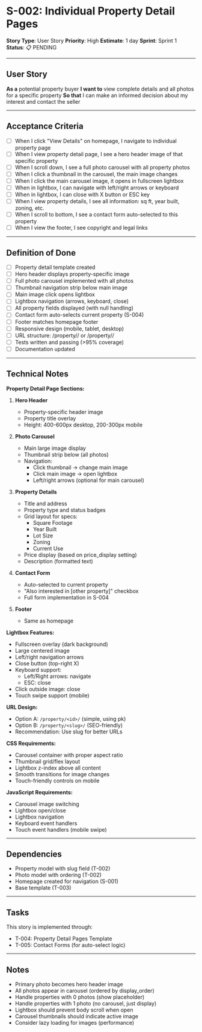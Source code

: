 # S-002: Individual Property Detail Pages

**Story Type**: User Story
**Priority**: High
**Estimate**: 1 day
**Sprint**: Sprint 1
**Status**: 📋 PENDING

---

## User Story

**As a** potential property buyer
**I want to** view complete details and all photos for a specific property
**So that** I can make an informed decision about my interest and contact the seller

---

## Acceptance Criteria

- [ ] When I click "View Details" on homepage, I navigate to individual property page
- [ ] When I view property detail page, I see a hero header image of that specific property
- [ ] When I scroll down, I see a full photo carousel with all property photos
- [ ] When I click a thumbnail in the carousel, the main image changes
- [ ] When I click the main carousel image, it opens in fullscreen lightbox
- [ ] When in lightbox, I can navigate with left/right arrows or keyboard
- [ ] When in lightbox, I can close with X button or ESC key
- [ ] When I view property details, I see all information: sq ft, year built, zoning, etc.
- [ ] When I scroll to bottom, I see a contact form auto-selected to this property
- [ ] When I view the footer, I see copyright and legal links

---

## Definition of Done

- [ ] Property detail template created
- [ ] Hero header displays property-specific image
- [ ] Full photo carousel implemented with all photos
- [ ] Thumbnail navigation strip below main image
- [ ] Main image click opens lightbox
- [ ] Lightbox navigation (arrows, keyboard, close)
- [ ] All property fields displayed (with null handling)
- [ ] Contact form auto-selects current property (S-004)
- [ ] Footer matches homepage footer
- [ ] Responsive design (mobile, tablet, desktop)
- [ ] URL structure: /property/<id>/ or /property/<slug>/
- [ ] Tests written and passing (>95% coverage)
- [ ] Documentation updated

---

## Technical Notes

**Property Detail Page Sections:**

1. **Hero Header**
   - Property-specific header image
   - Property title overlay
   - Height: 400-600px desktop, 200-300px mobile

2. **Photo Carousel**
   - Main large image display
   - Thumbnail strip below (all photos)
   - Navigation:
     - Click thumbnail → change main image
     - Click main image → open lightbox
     - Left/right arrows (optional for main carousel)

3. **Property Details**
   - Title and address
   - Property type and status badges
   - Grid layout for specs:
     - Square Footage
     - Year Built
     - Lot Size
     - Zoning
     - Current Use
   - Price display (based on price_display setting)
   - Description (formatted text)

4. **Contact Form**
   - Auto-selected to current property
   - "Also interested in [other property]" checkbox
   - Full form implementation in S-004

5. **Footer**
   - Same as homepage

**Lightbox Features:**
- Fullscreen overlay (dark background)
- Large centered image
- Left/right navigation arrows
- Close button (top-right X)
- Keyboard support:
  - Left/Right arrows: navigate
  - ESC: close
- Click outside image: close
- Touch swipe support (mobile)

**URL Design:**
- Option A: `/property/<id>/` (simple, using pk)
- Option B: `/property/<slug>/` (SEO-friendly)
- Recommendation: Use slug for better URLs

**CSS Requirements:**
- Carousel container with proper aspect ratio
- Thumbnail grid/flex layout
- Lightbox z-index above all content
- Smooth transitions for image changes
- Touch-friendly controls on mobile

**JavaScript Requirements:**
- Carousel image switching
- Lightbox open/close
- Lightbox navigation
- Keyboard event handlers
- Touch event handlers (mobile swipe)

---

## Dependencies

- Property model with slug field (T-002)
- Photo model with ordering (T-002)
- Homepage created for navigation (S-001)
- Base template (T-003)

---

## Tasks

This story is implemented through:
- T-004: Property Detail Pages Template
- T-005: Contact Forms (for auto-select logic)

---

## Notes

- Primary photo becomes hero header image
- All photos appear in carousel (ordered by display_order)
- Handle properties with 0 photos (show placeholder)
- Handle properties with 1 photo (no carousel, just display)
- Lightbox should prevent body scroll when open
- Carousel thumbnails should indicate active image
- Consider lazy loading for images (performance)
